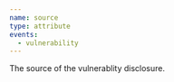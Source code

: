 ```yaml
---
name: source
type: attribute
events:
  - vulnerability
---
```


The source of the vulnerablity disclosure.

